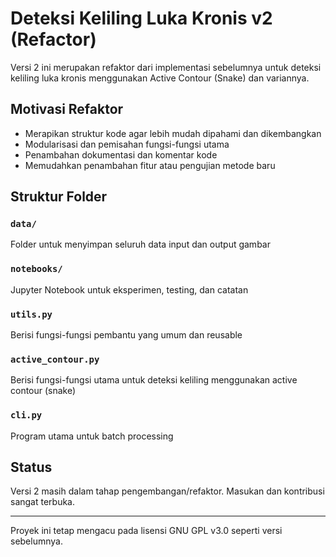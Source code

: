 # Deteksi Keliling Luka Kronis v2 (Refactor)

Versi 2 ini merupakan refaktor dari implementasi sebelumnya untuk deteksi keliling luka kronis menggunakan Active Contour (Snake) dan variannya.

## Motivasi Refaktor

- Merapikan struktur kode agar lebih mudah dipahami dan dikembangkan
- Modularisasi dan pemisahan fungsi-fungsi utama
- Penambahan dokumentasi dan komentar kode
- Memudahkan penambahan fitur atau pengujian metode baru

## Struktur Folder

### `data/`

Folder untuk menyimpan seluruh data input dan output gambar

### `notebooks/`

Jupyter Notebook untuk eksperimen, testing, dan catatan

### `utils.py`

Berisi fungsi-fungsi pembantu yang umum dan reusable

### `active_contour.py`

Berisi fungsi-fungsi utama untuk deteksi keliling menggunakan active contour (snake)

### `cli.py`

Program utama untuk batch processing

## Status

Versi 2 masih dalam tahap pengembangan/refaktor. Masukan dan kontribusi sangat terbuka.

---

Proyek ini tetap mengacu pada lisensi GNU GPL v3.0 seperti versi sebelumnya.

